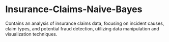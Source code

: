 # Insurance-Claims-Naive-Bayes
Contains an analysis of insurance claims data, focusing on incident causes, claim types, and potential fraud detection, utilizing data manipulation and visualization techniques.
